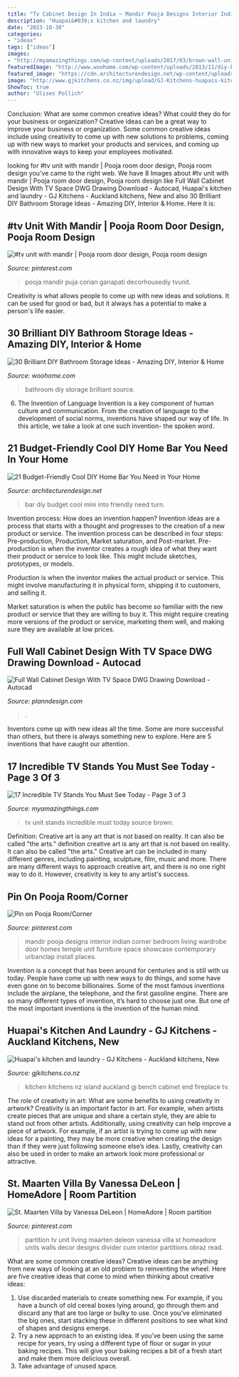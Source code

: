 ```yaml
---
title: "Tv Cabinet Design In India ~ Mandir Pooja Designs Interior Indian Corner Bedroom Living Wardrobe Door Homes Temple Unit Furniture Space Showcase Contemporary Urbanclap Install Places"
description: "Huapai&#039;s kitchen and laundry"
date: "2023-10-30"
categories:
- "ideas"
tags: ["ideas"]
images:
- "http://myamazingthings.com/wp-content/uploads/2017/03/brown-wall-unit.jpg"
featuredImage: "http://www.woohome.com/wp-content/uploads/2013/11/diy-bathroom-storage-ideas-19.jpg"
featured_image: "https://cdn.architecturendesign.net/wp-content/uploads/2015/04/AD-DIY-Home-Bar-17.jpg"
image: "http://www.gjkitchens.co.nz/img/upload/GJ-Kitchens-huapais-kitchen-photo4-20181017022428242.jpg"
ShowToc: true
author: "Ulises Pollich"
---
```



Conclusion: What are some common creative ideas? What could they do for your business or organization?
Creative ideas can be a great way to improve your business or organization. Some common creative ideas include using creativity to come up with new solutions to problems, coming up with new ways to market your products and services, and coming up with innovative ways to keep your employees motivated.

	

		
looking for #tv unit with mandir | Pooja room door design, Pooja room design you've came to the right web. We have 8 Images about #tv unit with mandir | Pooja room door design, Pooja room design like Full Wall Cabinet Design With TV Space DWG Drawing Download - Autocad, Huapai&#039;s kitchen and laundry - GJ Kitchens - Auckland kitchens, New and also 30 Brilliant DIY Bathroom Storage Ideas - Amazing DIY, Interior &amp; Home. Here it is:
		
    
## #tv Unit With Mandir | Pooja Room Door Design, Pooja Room Design

<img loading=lazy src="https://i.pinimg.com/736x/37/69/9d/37699dc0595cb7ef4b5b2589ebfd8408.jpg" onerror="this.onerror=null;this.src='https://tse3.mm.bing.net/th?id=OIP.THWDgJeMCa13ZtP-d6KKGwHaJ3&amp;pid=15.1';" alt="#tv unit with mandir | Pooja room door design, Pooja room design">

_Source: pinterest.com_

>pooja mandir puja corian ganapati decorhousediy tvunit. 

	

Creativity is what allows people to come up with new ideas and solutions. It can be used for good or bad, but it always has a potential to make a person's life easier.

    
## 30 Brilliant DIY Bathroom Storage Ideas - Amazing DIY, Interior &amp; Home

<img loading=lazy src="http://www.woohome.com/wp-content/uploads/2013/11/diy-bathroom-storage-ideas-19.jpg" onerror="this.onerror=null;this.src='https://tse3.mm.bing.net/th?id=OIP.7issTUW-wuyKNUSaRfZu8AHaIu&amp;pid=15.1';" alt="30 Brilliant DIY Bathroom Storage Ideas - Amazing DIY, Interior &amp; Home">

_Source: woohome.com_

>bathroom diy storage brilliant source. 

	

6. The Invention of Language
Invention is a key component of human culture and communication. From the creation of language to the development of social norms, inventions have shaped our way of life. In this article, we take a look at one such invention- the spoken word.

    
## 21 Budget-Friendly Cool DIY Home Bar You Need In Your Home

<img loading=lazy src="https://cdn.architecturendesign.net/wp-content/uploads/2015/04/AD-DIY-Home-Bar-17.jpg" onerror="this.onerror=null;this.src='https://tse2.mm.bing.net/th?id=OIP.bLrXc1NFNDZFI8XtuOB1FAHaJ4&amp;pid=15.1';" alt="21 Budget-Friendly Cool DIY Home Bar You Need in Your Home">

_Source: architecturendesign.net_

>bar diy budget cool mini into friendly need turn. 

	

Invention process: How does an invention happen?
Invention ideas are a process that starts with a thought and progresses to the creation of a new product or service. The invention process can be described in four steps: Pre-production, Production, Market saturation, and Post-market.
Pre-production is when the inventor creates a rough idea of what they want their product or service to look like. This might include sketches, prototypes, or models.

Production is when the inventor makes the actual product or service. This might involve manufacturing it in physical form, shipping it to customers, and selling it.

Market saturation is when the public has become so familiar with the new product or service that they are willing to buy it. This might require creating more versions of the product or service, marketing them well, and making sure they are available at low prices.

    
## Full Wall Cabinet Design With TV Space DWG Drawing Download - Autocad

<img loading=lazy src="https://www.planndesign.com/sites/default/files/styles/1200x620/public/2021/01/full-wall-cabinet-design-with-tv-space-dwg-drawing-download.jpg?itok=hJ7iRjdA" onerror="this.onerror=null;this.src='https://tse3.mm.bing.net/th?id=OIP.TGlzkUvmsR26Gb6hYOwCYwHaD0&amp;pid=15.1';" alt="Full Wall Cabinet Design With TV Space DWG Drawing Download - Autocad">

_Source: planndesign.com_

>. 

	

Inventors come up with new ideas all the time. Some are more successful than others, but there is always something new to explore. Here are 5 inventions that have caught our attention.

    
## 17 Incredible TV Stands You Must See Today - Page 3 Of 3

<img loading=lazy src="http://myamazingthings.com/wp-content/uploads/2017/03/brown-wall-unit.jpg" onerror="this.onerror=null;this.src='https://tse2.mm.bing.net/th?id=OIP.6qB2J8iNfjKAb33ctnPfUgHaFO&amp;pid=15.1';" alt="17 Incredible TV Stands You Must See Today - Page 3 of 3">

_Source: myamazingthings.com_

>tv unit stands incredible must today source brown. 

	

Definition: Creative art is any art that is not based on reality. It can also be called "the arts."
definition creative art is any art that is not based on reality. It can also be called "the arts." Creative art can be included in many different genres, including painting, sculpture, film, music and more. There are many different ways to approach creative art, and there is no one right way to do it. However, creativity is key to any artist's success.

    
## Pin On Pooja Room/Corner

<img loading=lazy src="https://i.pinimg.com/736x/ce/4d/d0/ce4dd0f3037a742fd339df09d31a6417.jpg" onerror="this.onerror=null;this.src='https://tse4.mm.bing.net/th?id=OIP.acEAiPcgmb7bB1XYTA-XGgHaJ8&amp;pid=15.1';" alt="Pin on Pooja Room/Corner">

_Source: pinterest.com_

>mandir pooja designs interior indian corner bedroom living wardrobe door homes temple unit furniture space showcase contemporary urbanclap install places. 

	

Invention is a concept that has been around for centuries and is still with us today. People have come up with new ways to do things, and some have even gone on to become billionaires. Some of the most famous inventions include the airplane, the telephone, and the first gasoline engine. There are so many different types of invention, it’s hard to choose just one. But one of the most important inventions is the invention of the human mind.

    
## Huapai&#039;s Kitchen And Laundry - GJ Kitchens - Auckland Kitchens, New

<img loading=lazy src="http://www.gjkitchens.co.nz/img/upload/GJ-Kitchens-huapais-kitchen-photo4-20181017022428242.jpg" onerror="this.onerror=null;this.src='https://tse3.mm.bing.net/th?id=OIP.ibwp3M4saA-e4YMdTea2LwHaE4&amp;pid=15.1';" alt="Huapai&#039;s kitchen and laundry - GJ Kitchens - Auckland kitchens, New">

_Source: gjkitchens.co.nz_

>kitchen kitchens nz island auckland gj bench cabinet end fireplace tv. 

	

The role of creativity in art: What are some benefits to using creativity in artwork?
Creativity is an important factor in art. For example, when artists create pieces that are unique and share a certain style, they are able to stand out from other artists. Additionally, using creativity can help improve a piece of artwork. For example, if an artist is trying to come up with new ideas for a painting, they may be more creative when creating the design than if they were just following someone else’s idea. Lastly, creativity can also be used in order to make an artwork look more professional or attractive.

    
## St. Maarten Villa By Vanessa DeLeon | HomeAdore | Room Partition

<img loading=lazy src="https://i.pinimg.com/736x/d3/2b/a2/d32ba2714aa92aab71d3405bb803640d--deco-tv-partition-walls.jpg" onerror="this.onerror=null;this.src='https://tse1.mm.bing.net/th?id=OIP.2FYvn_-ztsoK0xYH3Wp_VwHaLH&amp;pid=15.1';" alt="St. Maarten Villa by Vanessa DeLeon | HomeAdore | Room partition">

_Source: pinterest.com_

>partition tv unit living maarten deleon vanessa villa st homeadore units walls decor designs divider cum interior partitions obraz read. 

	

What are some common creative ideas?
Creative ideas can be anything from new ways of looking at an old problem to reinventing the wheel. Here are five creative ideas that come to mind when thinking about creative ideas: 
1. Use discarded materials to create something new. For example, if you have a bunch of old cereal boxes lying around, go through them and discard any that are too large or bulky to use. Once you’ve eliminated the big ones, start stacking these in different positions to see what kind of shapes and designs emerge.
2. Try a new approach to an existing idea. If you’ve been using the same recipe for years, try using a different type of flour or sugar in your baking recipes. This will give your baking recipes a bit of a fresh start and make them more delicious overall.
3. Take advantage of unused space.

